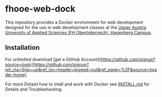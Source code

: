 # fhooe-web-dock

This repository provides a Docker environment for web development designed for the use in web development classes at the [Upper Austria University of Applied Sciences (FH Oberösterreich), Hagenberg Campus](https://www.fh-ooe.at/en/hagenberg-campus/).

## Installation

For unlimited download [get a GitHub Account](https://github.com/signup?source=login](https://github.com/signup?ref_cta=Sign+up&ref_loc=header+logged+out&ref_page=%2F&source=header-home). 

For more Detaisl how to intall and work with Docker see [INSTALL.md](https://github.com/Digital-Media/fhooe-web-dock/blob/main/INSTALL.md) for Details and Troubleshooting.
